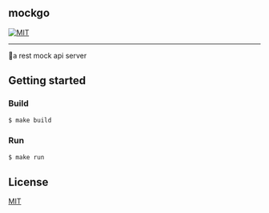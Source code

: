 ## mockgo

[![MIT](https://img.shields.io/dub/l/vibe-d.svg?style=flat-square)](http://opensource.org/licenses/MIT)

----
a rest mock api server

## Getting started

### Build
```bash
$ make build
```

### Run
```bash
$ make run
```

## License
[MIT](https://tldrlegal.com/license/mit-license)